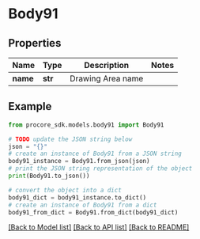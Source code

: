 # Body91


## Properties

Name | Type | Description | Notes
------------ | ------------- | ------------- | -------------
**name** | **str** | Drawing Area name | 

## Example

```python
from procore_sdk.models.body91 import Body91

# TODO update the JSON string below
json = "{}"
# create an instance of Body91 from a JSON string
body91_instance = Body91.from_json(json)
# print the JSON string representation of the object
print(Body91.to_json())

# convert the object into a dict
body91_dict = body91_instance.to_dict()
# create an instance of Body91 from a dict
body91_from_dict = Body91.from_dict(body91_dict)
```
[[Back to Model list]](../README.md#documentation-for-models) [[Back to API list]](../README.md#documentation-for-api-endpoints) [[Back to README]](../README.md)


